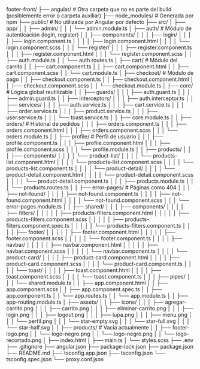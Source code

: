 footer-front/
├── angular/ # Otra carpeta que no es parte del build (posiblemente error o carpeta auxiliar)
├── node_modules/ # Generada por npm
├── public/ # No utilizada por Angular por defecto
├── src/
│ ├── app/
│ │ ├── admin/
│ │ │ └── admin.module.ts
│ ├── auth/ # Módulo de autenticación (login, register)
│ │ ├── components/
│ │ │ ├── login/
│ │ │ │ ├── login.component.ts
│ │ │ │ ├── login.component.html
│ │ │ │ └── login.component.scss
│ │ │ └── register/
│ │ │ ├── register.component.ts
│ │ │ ├── register.component.html
│ │ │ └── register.component.scss
│ │ ├── auth.module.ts
│ │ └── auth.routes.ts
│ ├── cart/ # Módulo del carrito
│ │ ├── cart.component.ts
│ │ ├── cart.component.html
│ │ ├── cart.component.scss
│ │ └── cart.module.ts
│ ├── checkout/ # Módulo de pago
│ │ ├── checkout.component.ts
│ │ ├── checkout.component.html
│ │ ├── checkout.component.scss
│ │ └── checkout.module.ts
│ ├── core/ # Lógica global reutilizable
│ │ ├── guards/
│ │ │ ├── auth.guard.ts
│ │ │ ├── admin.guard.ts
│ │ ├── interceptors/
│ │ │ ├── auth.interceptor.ts
│ │ ├── services/
│ │ │ ├── auth.service.ts
│ │ │ ├── cart.service.ts
│ │ │ ├── order.service.ts
│ │ │ ├── product.service.ts
│ │ │ ├── user.service.ts
│ │ │ └── toast.service.ts
│ │ ├── core.module.ts
│ │ ├── orders/ # Historial de pedidos
│ │ │ ├── orders.component.ts
│ │ │ ├── orders.component.html
│ │ │ ├── orders.component.scss
│ │ │ └── orders.module.ts
│ │ ├── profile/ # Perfil de usuario
│ │ │ ├── profile.component.ts
│ │ │ ├── profile.component.html
│ │ │ ├── profile.component.scss
│ │ │ └── profile.module.ts
│ │ ├── products/
│ │ │ ├── components/
│ │ │ │ └── product-list/
│ │ │ │ └── products-list.component.html
│ │ │ │ └── products-list.component.scss
│ │ │ │ └── products-list.component.ts
│ │ │ │ └── product-detail/
│ │ │ │ └── product-detail.component.html
│ │ │ │ └── product-detail.component.scss
│ │ │ │ └── product-detail.component.ts
│ │ │ ├── products.module.ts
│ │ │ └── products.routes.ts
│ │ ├── error-pages/ # Páginas como 404
│ │ │ ├── not-found/
│ │ │ │ ├── not-found.component.ts
│ │ │ │ ├── not-found.component.html
│ │ │ │ └── not-found.component.scss
│ │ │ └── error-pages.module.ts
│ │ ├── shared/
│ │ │ ├── components/
│ │ │ │ ├── filters/
│ │ │ │ │ ├── products-filters.component.html
│ │ │ │ │ ├── products-filters.component.scss
│ │ │ │ │ ├── products-filters.component.spec.ts
│ │ │ │ │ └── products-filters.component.ts
│ │ │ │ ├── footer/
│ │ │ │ │ ├── footer.component.html
│ │ │ │ │ ├── footer.component.scss
│ │ │ │ │ └── footer.component.ts
│ │ │ │ ├── navbar/
│ │ │ │ │ ├── navbar.component.html
│ │ │ │ │ ├── navbar.component.scss
│ │ │ │ │ └── navbar.component.ts
│ │ │ │ └── product-card/
│ │ │ │ ├── product-card.component.html
│ │ │ │ ├── product-card.component.scss
│ │ │ │ └── product-card.component.ts
│ │ │ │ └── toast/
│ │ │ │ ├── toast.component.html
│ │ │ │ ├── toast.component.scss
│ │ │ │ └── toast.component.ts
│ │ │ ├── pipes/
│ │ │ └── shared.module.ts
│ │ ├── app.component.html
│ │ ├── app.component.scss
│ │ ├── app.component.spec.ts
│ │ ├── app.component.ts
│ │ └── app.routes.ts
│ │ └── app.module.ts
│ │ ├── app-routing.module.ts
│ ├── assets/
│ │ ├── icons/
│ │ │ ├── agregar-carrito.png
│ │ │ ├── carrito.png
│ │ │ ├── eliminar-carrito.png
│ │ │ ├── login.png
│ │ │ ├── logout.png
│ │ │ ├── lupa.png
│ │ │ ├── menu.png
│ │ │ └── perfil.png
│ │ │ └── star-empty.svg
│ │ │ └── star-full.svg
│ │ │ └── star-half.svg
│ │ ├── products/ # Vacía actualmente
│ │ ├── footer-logo.png
│ │ └── logo-negro.png
│ │ └── logo-negro.png
│ │ └── logo-recortado.png
│ ├── index.html
│ ├── main.ts
│ └── styles.scss
├── .env
├── .gitignore
├── angular.json
├── package-lock.json
├── package.json
├── README.md
├── tsconfig.app.json
├── tsconfig.json
└── tsconfig.spec.json
└── proxy.conf.json
